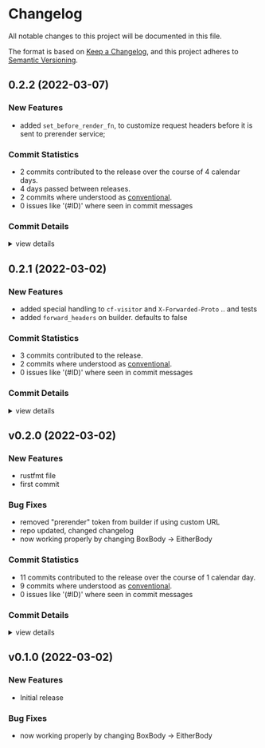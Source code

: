 # Changelog

All notable changes to this project will be documented in this file.

The format is based on [Keep a Changelog](https://keepachangelog.com/en/1.0.0/),
and this project adheres to [Semantic Versioning](https://semver.org/spec/v2.0.0.html).

## 0.2.2 (2022-03-07)

### New Features

 - <csr-id-95e861de8513d8a5805021e1a0d5bf88125aa371/> added `set_before_render_fn`, to customize request headers
   before it is sent to prerender service;

### Commit Statistics

<csr-read-only-do-not-edit/>

 - 2 commits contributed to the release over the course of 4 calendar days.
 - 4 days passed between releases.
 - 2 commits where understood as [conventional](https://www.conventionalcommits.org).
 - 0 issues like '(#ID)' where seen in commit messages

### Commit Details

<csr-read-only-do-not-edit/>

<details><summary>view details</summary>

 * **Uncategorized**
    - added `set_before_render_fn`, to customize request headers ([`95e861d`](https://github.comgit//saskenuba/actix-prerender/commit/95e861de8513d8a5805021e1a0d5bf88125aa371))
    - improved README.md ([`29f6f6a`](https://github.comgit//saskenuba/actix-prerender/commit/29f6f6a04c2b6eb9a1802b54fb4ad7c402227557))
</details>

## 0.2.1 (2022-03-02)

### New Features

 - <csr-id-669d8eb3109438437cdf2c9450d62c8121863ad3/> added special handling to `cf-visitor` and `X-Forwarded-Proto`
   .. and tests
 - <csr-id-47c258c8c8f8daafff11b847595a6ba89dbc9552/> added `forward_headers` on builder. defaults to false

### Commit Statistics

<csr-read-only-do-not-edit/>

 - 3 commits contributed to the release.
 - 2 commits where understood as [conventional](https://www.conventionalcommits.org).
 - 0 issues like '(#ID)' where seen in commit messages

### Commit Details

<csr-read-only-do-not-edit/>

<details><summary>view details</summary>

 * **Uncategorized**
    - Release actix-prerender v0.2.1 ([`efae229`](https://github.comgit//saskenuba/actix-prerender/commit/efae229a5786d05f0ea99797645711f1295223ad))
    - added special handling to `cf-visitor` and `X-Forwarded-Proto` ([`669d8eb`](https://github.comgit//saskenuba/actix-prerender/commit/669d8eb3109438437cdf2c9450d62c8121863ad3))
    - added `forward_headers` on builder. defaults to false ([`47c258c`](https://github.comgit//saskenuba/actix-prerender/commit/47c258c8c8f8daafff11b847595a6ba89dbc9552))
</details>

## v0.2.0 (2022-03-02)

### New Features

 - <csr-id-06d36fe6d779584d110214236697f62f6043ad67/> rustfmt file
 - <csr-id-e885d20622751c17db4ef08c56a858fd5501857e/> first commit

### Bug Fixes

 - <csr-id-cdb519c2f7a48f056ac4f77a95c0ea0b776980ce/> removed "prerender" token from builder if using custom URL
 - <csr-id-215a29197af06325c3a96cd0b07d89f6e8edfa9d/> repo updated, changed changelog
 - <csr-id-6882c0705a33b23b1a889560f911fea88d95708e/> now working properly by changing BoxBody -> EitherBody

### Commit Statistics

<csr-read-only-do-not-edit/>

 - 11 commits contributed to the release over the course of 1 calendar day.
 - 9 commits where understood as [conventional](https://www.conventionalcommits.org).
 - 0 issues like '(#ID)' where seen in commit messages

### Commit Details

<csr-read-only-do-not-edit/>

<details><summary>view details</summary>

 * **Uncategorized**
    - Release actix-prerender v0.2.0 ([`6850a8c`](https://github.comgit//saskenuba/actix-prerender/commit/6850a8c73f4d18d3d41fe13d380c5b43c9b38ca4))
    - removed "prerender" token from builder if using custom URL ([`cdb519c`](https://github.comgit//saskenuba/actix-prerender/commit/cdb519c2f7a48f056ac4f77a95c0ea0b776980ce))
    - repo updated, changed changelog ([`215a291`](https://github.comgit//saskenuba/actix-prerender/commit/215a29197af06325c3a96cd0b07d89f6e8edfa9d))
    - Release actix-prerender v0.1.0 ([`deb3d1c`](https://github.comgit//saskenuba/actix-prerender/commit/deb3d1ceb8c368542b7e699a4fda43043046da2e))
    - now working properly by changing BoxBody -> EitherBody ([`6882c07`](https://github.comgit//saskenuba/actix-prerender/commit/6882c0705a33b23b1a889560f911fea88d95708e))
    - refactored into multiple modules, export builders ([`e44643b`](https://github.comgit//saskenuba/actix-prerender/commit/e44643b73340461b9adfb0f45e9f8fd6b37fbde4))
    - more work, improved inner ergonomics, added error types ([`91d35eb`](https://github.comgit//saskenuba/actix-prerender/commit/91d35eb0e76e420b45e12c45d3fa025afa24d63e))
    - rustfmt file ([`06d36fe`](https://github.comgit//saskenuba/actix-prerender/commit/06d36fe6d779584d110214236697f62f6043ad67))
    - added basic skeleton of Service and Transform to ... ([`21d5f54`](https://github.comgit//saskenuba/actix-prerender/commit/21d5f54f13abe310c25207568e517ee099ec0f1f))
    - create ci.yml ([`35ef291`](https://github.comgit//saskenuba/actix-prerender/commit/35ef29199680903e82d5d82849f42ae4df1c1e85))
    - first commit ([`e885d20`](https://github.comgit//saskenuba/actix-prerender/commit/e885d20622751c17db4ef08c56a858fd5501857e))
</details>

## v0.1.0 (2022-03-02)

### New Features

 - Initial release

### Bug Fixes

 - <csr-id-ae353aa4753ffeccc2984db7420a3a2b13ff6201/> now working properly by changing BoxBody -> EitherBody

